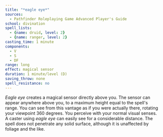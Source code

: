 ```yaml
---
title: "*eagle eye*"
sources:
  - Pathfinder Roleplaying Game Advanced Player's Guide
school: divination
spell_lists:
  - {name: druid, level: 2}
  - {name: ranger, level: 2}
casting_time: 1 minute
components:
  - V
  - S
  - DF
range: long
effect: magical sensor
duration: 1 minute/level (D)
saving_throw: none
spell_resistance: no
---
```


*Eagle eye* creates a magical sensor directly above you. The sensor can appear anywhere above you, to a maximum height equal to the spell's range. You can see from this vantage as if you were actually there, rotating your viewpoint 360 degrees. You perceive with your normal visual senses. A caster using *eagle eye* can easily see for a considerable distance. The spell does not penetrate any solid surface, although it is unaffected by foliage and the like.

